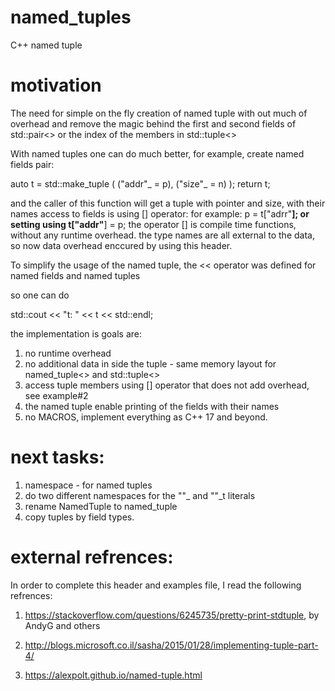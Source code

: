 # named_tuples
C++ named tuple

# motivation

The need for simple on the fly creation of named tuple with out much of overhead and remove the magic behind the first and second fields of std::pair<> or the index of the members in std::tuple<>

With named tuples one can do much better, for example, create named fields pair:

 auto t = std::make_tuple ( ("addr"_ = p), ("size"_ = n) );
 return t;

 and the caller of this function will get a tuple with pointer and size, with their names
 access to fields is using [] operator:  for example:
 p = t["adrr"__];
 or setting using t["addr"__] = p;
 the operator [] is compile time functions, without any runtime overhead.
 the type names are all external to the data, so now data overhead enccured by using this header.

 To simplify the usage of the named tuple, the << operator was defined for named fields and named tuples

 so one can do

 std::cout << "t: " << t << std::endl;

 the implementation is goals are:

 1. no runtime overhead
 2. no additional data in side the tuple - same memory layout for named_tuple<> and std::tuple<>
 3. access tuple members using [] operator that does not add overhead, see example#2
 4. the named tuple enable printing of the fields with their names
 5. no MACROS, implement everything as C++ 17 and beyond. 

# next tasks:

1. namespace - for named tuples
2. do two different namespaces for the ""_ and ""_t   literals
3. rename NamedTuple to named_tuple
4. copy tuples by field types.

# external refrences:
In order to complete this header and examples file, I read the following refrences:

1. https://stackoverflow.com/questions/6245735/pretty-print-stdtuple, by AndyG and others

2. http://blogs.microsoft.co.il/sasha/2015/01/28/implementing-tuple-part-4/

3. https://alexpolt.github.io/named-tuple.html

